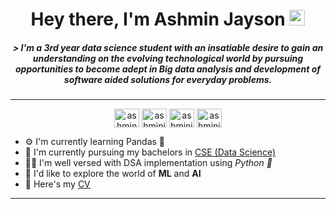 <h1 align = "center"> Hey there, I'm Ashmin Jayson <img src="https://media.giphy.com/media/hvRJCLFzcasrR4ia7z/giphy.gif" width="25"</h1>


<h5 align = "center">  &gt; 
I'm a 3rd year data science student with an insatiable desire to gain an understanding on the evolving technological world by pursuing opportunities to become adept in Big data analysis and development of software aided solutions for everyday problems.
</h5>

___

<p align="center">
<a href="https://dev.to/ashminjayson" target="blank"><img align="center" src="https://cdn.jsdelivr.net/npm/simple-icons@3.0.1/icons/dev-dot-to.svg" alt="ashmin-jayson" height="30" width="40" /></a>
<a href="https://linkedin.com/in/ashmin-jayson-2b6102216/" target="blank"><img align="center" src="https://raw.githubusercontent.com/rahuldkjain/github-profile-readme-generator/master/src/images/icons/Social/linked-in-alt.svg" alt="ashminjayson" height="30" width="40" /></a>
<a href="https://www.instagram.com/_ashmin.j._/" target="blank"><img align="center" src="https://raw.githubusercontent.com/rahuldkjain/github-profile-readme-generator/master/src/images/icons/Social/instagram.svg" alt="ashminjayson" height="30" width="40" /></a>
<a href="https://www.codechef.com/users/ashminj" target="blank"><img align="center" src="https://cdn.jsdelivr.net/npm/simple-icons@3.1.0/icons/codechef.svg" alt="ashminjayson" height="30" width="40" /></a>

- ⚙️ I'm currently learning Pandas 🐼
- 🏫 I'm currently pursuing my bachelors in [CSE (Data Science)](https://www.mace.ac.in/)
- 🧑‍💻 I'm well versed with DSA implementation using _Python 🐍_
- 🧩 I'd like to explore the world of **ML** and **AI**
- 📄 Here's my [CV](https://drive.google.com/file/d/1kuDyf4z6JuDiHdUYtP3xpLMNCvqPgBPc/view?usp=sharing)

___














